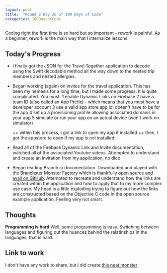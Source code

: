 ```yaml
---
layout: post
title:  "Round 2 Day 26 of 100 Days of Code"
categories: 100DaysofCode
---
```


Coding right the first time is so hard but so important - rework is painful. As a beginner, rework is the main way that I internalize lessons.

## Today's Progress
+ I finally got the JSON for the Travel Together application to decode using the Swift decodable method all the way down to the nested trip members and nested allergies.
+ Began working (again) on invites for the travel application. This has been my nemesis for a long time, but I made some progress. It is quite complicated. You must: 
    1 enable Dynamic Links on Firebase
    2 have a team ID (also called an App Prefix) - which means that you must have a developer account
    3 use a valid app store app id, doesn't have to be for the app
    4 set up a provisioning profile allowing associated domains in your app
    5 simulate or run your app on an actual device (won't work on simulator)

    ++ within this process, I got a link to open my app if installed
    ++ then, I got the appstore to open if my app is not installed

+ Read all of the Firebase Dynamic Link and Invite documentation, watched all of the associated Youtube videos. Attempted to understand and create an invitation from my application, no dice
+ Began reading Branch.io documentation. Downloaded and played with the [Branchster Monster Factory](https://itunes.apple.com/us/app/id917737838) which is thankfully [open source and avail on GitHub](https://github.com/BranchMetrics/Branch-Example-Deep-Linking-Branchster-iOS). Attempted to recreate and understand how the links are created within the application and how to apply that to my more complex use case. My head is a little exploding trying to figure out how the links are constructed based on the Objective C code in the open source example application. Feeling very not smart.

## Thoughts  
**Programming is hard** Well, some programming is easy. Switching between languages and figuring out the nuances behind the relatinships in the languages, that is hard. 

## Link to work
I don't have any work to share, but I did create [this neat monster](https://branchster.app.link/l2q5N7aiXH)